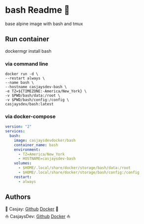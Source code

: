 # bash Readme 👋

base alpine image with bash and tmux

## Run container

dockermgr install bash

### via command line

```shell
docker run -d \
--restart always \
--name bash \
--hostname casjaysdev-bash \
-e TZ=${TIMEZONE:-America/New_York} \
-v $PWD/bash/data:/root \
-v $PWD/bash/config:/config \
casjaysdev/bash:latest
```

### via docker-compose

```yaml
version: "2"
services:
  bash:
    image: casjaysdevdocker/bash
    container_name: bash
    environment:
      - TZ=America/New_York
      - HOSTNAME=casjaysdev-bash
    volumes:
      - $HOME/.local/share/docker/storage/bash/data:/root
      - $HOME/.local/share/docker/storage/bash/config:/config
    restart: 
      - always
```

## Authors  

🤖 Casjay: [Github](https://github.com/casjay) [Docker](https://hub.docker.com/casjay) 🤖  
⛵ CasjaysDev: [Github](https://github.com/casjaysdev) [Docker](https://hub.docker.com/casjaysdev) ⛵  
